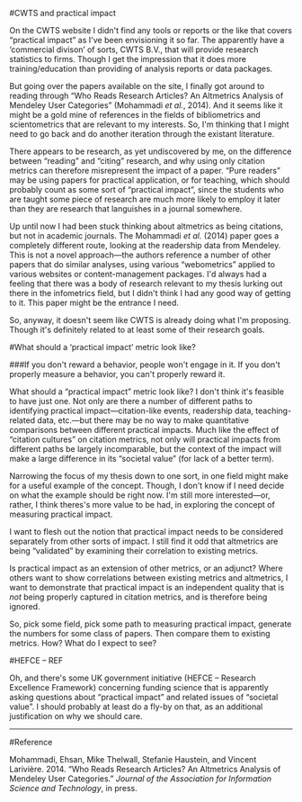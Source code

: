 #CWTS and practical impact

On the CWTS website I didn't find any tools or reports or the like that covers “practical impact” as I've been envisioning it so far.  The apparently have a ‘commercial divison’ of sorts, CWTS B.V., that will provide research statistics to firms.  Though I get the impression that it does more training/education than providing of analysis reports or data packages.

But going over the papers available on the site, I finally got around to reading through “Who Reads Research Articles? An Altmetrics Analysis of Mendeley User Categories” (Mohammadi *et al.*, 2014).  And it seems like it might be a gold mine of references in the fields of bibliometrics and scientometrics that are relevant to my interests.  So, I'm thinking that I might need to go back and do another iteration through the existant literature.

There appears to be research, as yet undiscovered by me, on the difference between “reading” and “citing” research, and why using only citation metrics can therefore misrepresent the impact of a paper.  “Pure readers” may be using papers for practical application, or for teaching, which should probably count as some sort of “practical impact”, since the students who are taught some piece of research are much more likely to employ it later than they are research that languishes in a journal somewhere.

Up until now I had been stuck thinking about altmetrics as being citations, but not in academic journals.  The Mohammadi *et al.* (2014) paper goes a completely different route, looking at the readership data from Mendeley.  This is not a novel approach&mdash;the authors reference a number of other papers that do similar analyses, using various “webometrics” applied to various websites or content-management packages.  I'd always had a feeling that there was a body of research relevant to my thesis lurking out there in the infometrics field, but I didn't think I had any good way of getting to it.  This paper might be the entrance I need.

So, anyway, it doesn't seem like CWTS is already doing what I'm proposing.  Though it's definitely related to at least some of their research goals.

#What should a ‘practical impact’ metric look like?

###If you don't reward a behavior, people won't engage in it.  If you don't properly measure a behavior, you can't properly reward it.

What should a “practical impact” metric look like?  I don't think it's feasible to have just one.  Not only are there a number of different paths to identifying practical impact—citation-like events, readership data, teaching-related data, etc.—but there may be no way to make quantitative comparisons between different practical impacts.  Much like the effect of “citation cultures” on citation metrics, not only will practical impacts from different paths be largely incomparable, but the context of the impact will make a large difference in its “societal value” (for lack of a better term).

Narrowing the focus of my thesis down to one sort, in one field might make for a useful example of the concept.  Though, I don't know if I need decide on what the example should be right now.  I'm still more interested—or, rather, I think theres's more value to be had, in exploring the concept of measuring practical impact.

I want to flesh out the notion that practical impact needs to be considered separately from other sorts of impact.  I still find it odd that altmetrics are being “validated” by examining their correlation to existing metrics.

Is practical impact as an extension of other metrics, or an adjunct?  Where others want to show correlations between existing metrics and altmetrics, I want to demonstrate that practical impact is an independent quality that is *not* being properly captured in citation metrics, and is therefore being ignored.

So, pick some field, pick some path to measuring practical impact, generate the numbers for some class of papers.  Then compare them to existing metrics.  How?  What do I expect to see?


#HEFCE – REF

Oh, and there's some UK government initiative (HEFCE – Research Excellence Framework) concerning funding science that is apparently asking questions about “practical impact” and related issues of “societal value”.  I should probably at least do a fly-by on that, as an additional justification on why we should care.


----

#Reference

Mohammadi, Ehsan, Mike Thelwall, Stefanie Haustein, and Vincent Larivière. 2014. “Who Reads Research Articles? An Altmetrics Analysis of Mendeley User Categories.” *Journal of the Association for Information Science and Technology*, in press.
